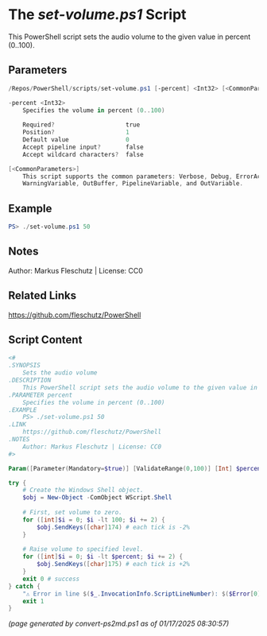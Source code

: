 The *set-volume.ps1* Script
===========================

This PowerShell script sets the audio volume to the given value in percent (0..100).

Parameters
----------
```powershell
/Repos/PowerShell/scripts/set-volume.ps1 [-percent] <Int32> [<CommonParameters>]

-percent <Int32>
    Specifies the volume in percent (0..100)
    
    Required?                    true
    Position?                    1
    Default value                0
    Accept pipeline input?       false
    Accept wildcard characters?  false

[<CommonParameters>]
    This script supports the common parameters: Verbose, Debug, ErrorAction, ErrorVariable, WarningAction, 
    WarningVariable, OutBuffer, PipelineVariable, and OutVariable.
```

Example
-------
```powershell
PS> ./set-volume.ps1 50

```

Notes
-----
Author: Markus Fleschutz | License: CC0

Related Links
-------------
https://github.com/fleschutz/PowerShell

Script Content
--------------
```powershell
<#
.SYNOPSIS
	Sets the audio volume 
.DESCRIPTION
	This PowerShell script sets the audio volume to the given value in percent (0..100).
.PARAMETER percent
	Specifies the volume in percent (0..100)
.EXAMPLE
	PS> ./set-volume.ps1 50
.LINK
	https://github.com/fleschutz/PowerShell
.NOTES
	Author: Markus Fleschutz | License: CC0
#>

Param([Parameter(Mandatory=$true)] [ValidateRange(0,100)] [Int] $percent)

try {
	# Create the Windows Shell object. 
	$obj = New-Object -ComObject WScript.Shell
    
	# First, set volume to zero. 
	for ([int]$i = 0; $i -lt 100; $i += 2) {
		$obj.SendKeys([char]174) # each tick is -2%
	}
    
	# Raise volume to specified level. 
	for ([int]$i = 0; $i -lt $percent; $i += 2) {
		$obj.SendKeys([char]175) # each tick is +2%
	}
	exit 0 # success
} catch {
	"⚠️ Error in line $($_.InvocationInfo.ScriptLineNumber): $($Error[0])"
	exit 1
}
```

*(page generated by convert-ps2md.ps1 as of 01/17/2025 08:30:57)*
